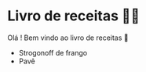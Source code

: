 # Livro de receitas :woman_cook: #

Olá ! Bem vindo ao livro de receitas :wave:

- Strogonoff de frango
- Pavê
